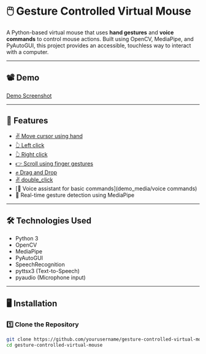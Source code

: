 # 🖱️ Gesture Controlled Virtual Mouse

A Python-based virtual mouse that uses **hand gestures** and **voice commands** to control mouse actions. Built using OpenCV, MediaPipe, and PyAutoGUI, this project provides an accessible, touchless way to interact with a computer.

---

## 📽️ Demo
[Demo Screenshot](demo_media/Screenshot%202024-04-07%20100848.png)
<!-- You can replace this with a demo GIF or link to a video -->

---

## 🚀 Features

- [✌️ Move cursor using hand](demo_media/cursor_move.png)
- [👆 Left click](demo_media/left_click.png)
- [👆 Right click](demo_media/rightclick.png) 
- [👉 Scroll using finger gestures](demo_media/scrolling.png)
- [✊ Drag and Drop](demo_media/drag_drop.png)
- [✌️ double_click](demo_media/double_click.png)
- [🎤 Voice assistant for basic commands](demo_media/voice commands)
- 🧠 Real-time gesture detection using MediaPipe

---

## 🛠️ Technologies Used

- Python 3
- OpenCV
- MediaPipe
- PyAutoGUI
- SpeechRecognition
- pyttsx3 (Text-to-Speech)
- pyaudio (Microphone input)

---

## 🖥️ Installation

### 1️⃣ Clone the Repository

```bash
git clone https://github.com/yourusername/gesture-controlled-virtual-mouse.git
cd gesture-controlled-virtual-mouse
